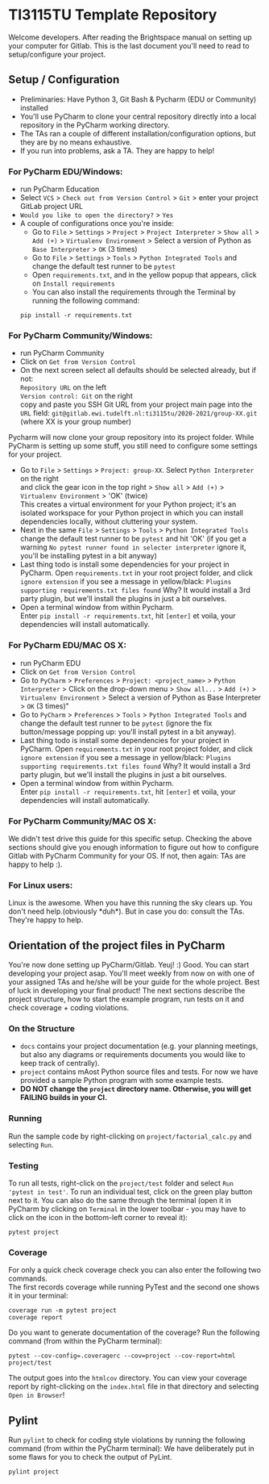 # TI3115TU Template Repository

Welcome developers. After reading the Brightspace manual on setting up your computer for Gitlab. This is the last document you'll need to read to setup/configure your project.

## Setup / Configuration
* Preliminaries: Have Python 3, Git Bash & Pycharm (EDU or Community) installed
* You'll use PyCharm to clone your central repository directly into a local repository in the PyCharm working directory.
* The TAs ran a couple of different installation/configuration options, but they are by no means exhaustive. 
* If you run into problems, ask a TA. They are happy to help!

### For PyCharm EDU/Windows:
* run PyCharm Education
* Select `VCS` > `Check out from Version Control` > `Git` > enter your project GitLab project URL
* `Would you like to open the directory?` > `Yes`
* A couple of configurations once you're inside:
    * Go to `File` > `Settings` > `Project` > `Project Interpreter` > `Show all` > `Add (+)` > `Virtualenv Environment` > Select a version of Python as `Base Interpreter` > `OK` (3 times)
    * Go to `File` > `Settings` > `Tools` > `Python Integrated Tools` and change the default test runner to be `pytest`
    * Open `requirements.txt`, and in the yellow popup that appears, click on `Install requirements`
    * You can also install the requirements through the Terminal by running the following command:
    ```
    pip install -r requirements.txt
    ```
  
### For PyCharm Community/Windows:  
* run PyCharm Community
* Click on `Get from Version Control`
* On the next screen select all defaults should be selected already, but if not:  
  `Repository URL` on the left  
  `Version control: Git` on the right  
  copy and paste you SSH Git URL from your project main page into the `URL` field:
  `git@gitlab.ewi.tudelft.nl:ti3115tu/2020-2021/group-XX.git` (where XX is your group number)  
  
Pycharm will now clone your group repository into its project folder. While PyCharm is setting up some stuff, you still need to configure some settings for your project.

* Go to `File` > `Settings` > `Project: group-XX`. Select `Python Interpreter` on the right   
and click the gear icon in the top right > `Show all` > `Add (+)` > `Virtualenv Environment` > 'OK' (twice)  
 This creates a virtual environment for your Python project; it's an isolated workspace for your Python project in which you can install dependencies locally, without cluttering your system.
* Next in the same `File` > `Settings` > `Tools` > `Python Integrated Tools` change the default test runner to be `pytest` and hit 'OK' (if you get a warning `No pytest runner found in selecter interpreter` ignore it, you'll be installing pytest in a bit anyway)
* Last thing todo is install some dependencies for your project in PyCharm. Open `requirements.txt` in your root project folder, and click `ignore extension` if you see a message in yellow/black: `Plugins supporting requirements.txt files found`
Why? It would install a 3rd party plugin, but we'll install the plugins in just a bit ourselves. 
* Open a terminal window from within Pycharm.  
Enter `pip install -r requirements.txt`, hit `[enter]` et voila, your dependencies will install automatically.

### For PyCharm EDU/MAC OS X:
* run PyCharm EDU
* Click on `Get from Version Control`
* Go to `PyCharm` > `Preferences` > `Project: <project_name>` > `Python Interpreter` > Click on the drop-down menu > `Show all...` > `Add (+)` > `Virtualenv Environment` > Select a version of Python as Base Interpreter > `OK` (3 times)"
* Go to `PyCharm` > `Preferences` > `Tools` > `Python Integrated Tools` and change the default test runner to be `pytest` (ignore the fix button/message popping up: you'll install pytest in a bit anyway).
* Last thing todo is install some dependencies for your project in PyCharm. Open `requirements.txt` in your root project folder, and click `ignore extension` if you see a message in yellow/black: `Plugins supporting requirements.txt files found`
Why? It would install a 3rd party plugin, but we'll install the plugins in just a bit ourselves. 
* Open a terminal window from within Pycharm.  
Enter `pip install -r requirements.txt`, hit `[enter]` et voila, your dependencies will install automatically.

### For PyCharm Community/MAC OS X:
We didn't test drive this guide for this specific setup. Checking the above sections should give you enough information to figure out how to configure Gitlab with PyCharm Community for your OS. 
If not, then again: TAs are happy to help :).

### For Linux users:
Linux is the awesome. When you have this running the sky clears up. You don't need help.(obviously \*duh\*). But in case you do: consult the TAs. They're happy to help.

## Orientation of the project files in PyCharm
You're now done setting up PyCharm/Gitlab. Yeuj! :) Good. You can start developing your project asap. You'll meet weekly from now on with one of your assigned TAs and he/she will be your guide for the whole project.
Best of luck in developing your final product! The next sections describe the project structure, how to start the example program, run tests on it and check coverage + coding violations.

### On the Structure
* `docs` contains your project documentation (e.g. your planning meetings, but also any diagrams or requirements documents you would like to keep track of centrally).
* `project` contains mAost Python source files and tests. For now we have provided a sample Python program with some example tests.
* **DO NOT change the ```project``` directory name. Otherwise, you will get FAILING builds in your CI.**
### Running 
Run the sample code by right-clicking on `project/factorial_calc.py` and selecting `Run`.

### Testing
To run all tests, right-click on the `project/test` folder and select `Run 'pytest in test'`. To run an individual test, click on the green play button next to it.
You can also do the same through the terminal (open it in PyCharm by clicking on `Terminal` in the lower toolbar - you may have to click on the icon in the bottom-left corner to reveal it):
```
pytest project
```

### Coverage
For only a quick check coverage check you can also enter the following two commands.  
The first records coverage while running PyTest and the second one shows it in your terminal:
```
coverage run -m pytest project
coverage report
```

Do you want to generate documentation of the coverage? Run the following command (from within the PyCharm terminal):
```
pytest --cov-config=.coveragerc --cov=project --cov-report=html project/test
```
The output goes into the `htmlcov` directory. You can view your coverage report by right-clicking on the `index.html` file in that directory and selecting `Open in Browser`!

## Pylint
Run `pylint` to check for coding style violations by running the following command (from within the PyCharm terminal):
We have deliberately put in some flaws for you to check the output of PyLint.
```
pylint project
```